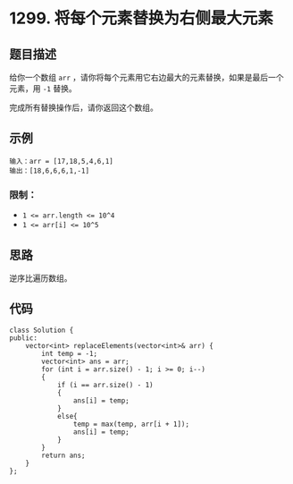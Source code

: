 # 1299. 将每个元素替换为右侧最大元素

## 题目描述

给你一个数组 `arr` ，请你将每个元素用它右边最大的元素替换，如果是最后一个元素，用 `-1` 替换。

完成所有替换操作后，请你返回这个数组。

## 示例

```
输入：arr = [17,18,5,4,6,1]
输出：[18,6,6,6,1,-1]
```

### 限制：

- `1 <= arr.length <= 10^4`
- `1 <= arr[i] <= 10^5`

## 思路

逆序比遍历数组。

## 代码

```
class Solution {
public:
    vector<int> replaceElements(vector<int>& arr) {
        int temp = -1;
        vector<int> ans = arr;
        for (int i = arr.size() - 1; i >= 0; i--)
        {
            if (i == arr.size() - 1)
            {
                ans[i] = temp;
            }
            else{
                temp = max(temp, arr[i + 1]);
                ans[i] = temp;
            }
        }
        return ans;
    }
};
```


